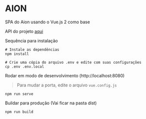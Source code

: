 # AION

SPA do Aion usando o Vue.js 2 como base

API do projeto [aqui](http://github.com/ati-urcamp/aion-api)

Sequência para instalação

```
# Instale as dependências
npm install

# Crie uma cópia do arquivo .env e edite com suas configurações
cp .env .env.local
```

Rodar em modo de desenvolvimento (http://localhost:8080)

> Para mudar a porta, edite o arquivo `vue.config.js`

```
npm run serve
```

Buildar para produção (Vai ficar na pasta dist)

```
npm run build
```
